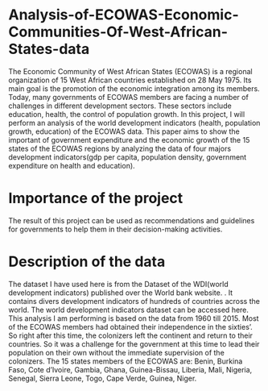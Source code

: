 # Analysis-of-ECOWAS-Economic-Communities-Of-West-African-States-data
The Economic Community of West African States (ECOWAS) is a regional organization of 15 West African countries established on 28 May 1975. Its main goal is the promotion of the economic integration among its members. Today, many governments of ECOWAS members are facing a number of challenges in different development sectors. These sectors include education, health, the control of population growth. In this project, I will perform an analysis of the world development indicators (health, population growth, education) of the ECOWAS data. This paper aims to show the important of government expenditure and the economic growth of the 15 states of the ECOWAS regions by analyzing the data of four majors development indicators(gdp per capita, population density, government expenditure on health and education).
# Importance of the project
The result of this project can be used as recommendations and guidelines for governments to help them in their decision-making activities.
# Description of the data
The dataset I have used here is from the Dataset of the WDI(world development indicators) published over the World bank website. . It contains divers development indicators of hundreds of countries across the world. The world development indicators dataset can be accessed  here.
This analysis I am performing is based on the data from 1960 till 2015. Most of the ECOWAS members had obtained their independence in the sixties’. So right after this time, the colonizers left the continent and return to their countries. So it was a challenge for the government at this time to lead their population on their own without the immediate supervision of the colonizers. The 15 states members of the ECOWAS are: Benin, Burkina Faso, Cote d’Ivoire, Gambia, Ghana, Guinea-Bissau, Liberia, Mali, Nigeria, Senegal, Sierra Leone, Togo, Cape Verde, Guinea, Niger.
